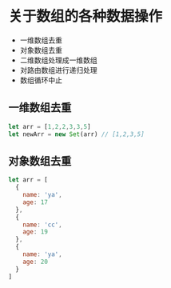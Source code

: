# 关于数组的各种数据操作

- 一维数组去重
- 对象数组去重
- 二维数组处理成一维数组
- 对路由数组进行递归处理
- 数组循环中止

## 一维数组去重
```js
let arr = [1,2,2,3,3,5]
let newArr = new Set(arr) // [1,2,3,5]
```

## 对象数组去重
```js
let arr = [
  {
    name: 'ya',
    age: 17
  },
  {
    name: 'cc',
    age: 19
  },
  {
    name: 'ya',
    age: 20
  }
]

```

